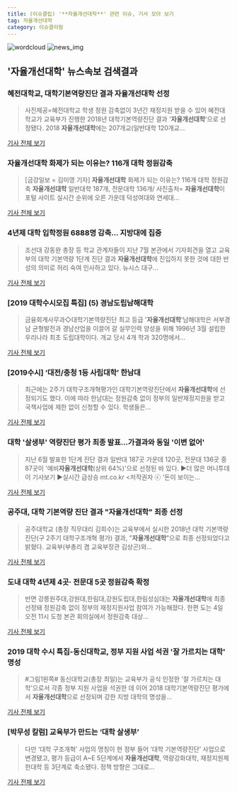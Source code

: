 ```yaml
---
title: (이슈클립) '**자율개선대학**' 관련 이슈, 기사 모아 보기
tag: 자율개선대학
category: 이슈클리핑
---
```

![wordcloud](https://s3.ap-northeast-2.amazonaws.com/lyrics101-wordcloud/2018-09-04-1536022873.png)
![news_img](https://user-images.githubusercontent.com/42597476/44507050-1206f400-a6e4-11e8-8d98-7ffbfebb353f.png)
## **'**자율개선대학**'** 뉴스속보 검색결과
### 혜전대학교, 대학기본역량진단 결과 **자율개선대학** 선정

>사진제공=혜전대학교 학생 정원 감축없이 3년간 재정지원 받을 수 있어 혜전대학교가 교육부가 진행한 2018년 대학기본역량진단 결과 '**자율개선대학**'으로 선정됐다. 2018 **자율개선대학**에는 207개교(일반대학 120개교...

<a href="http://news.donga.com/3/all/20180904/91824221/1" target="_blank">기사 전체 보기</a>

### **자율개선대학** 화제가 되는 이유는? 116개 대학 정원감축

>[금강일보 = 김미영 기자] **자율개선대학** 화제가 되는 이유는? 116개 대학 정원감축 **자율개선대학** 일반대학 187개, 전문대학 136개/ 사진출처= **자율개선대학**이 포털 사이트 실시간 순위에 오른 가운데 덕성여대와 연세대...

<a href="http://www.ggilbo.com/news/articleView.html?idxno=542370" target="_blank">기사 전체 보기</a>

### 4년제 대학 입학정원 6888명 감축… 지방대에 집중

>조선대 강동완 총장 등 학교 관계자들이 지난 7월 본관에서 기자회견을 열고 교육부의 대학 기본역량 1단계 진단 결과 **자율개선대학**에 진입하지 못한 것에 대한 반성의 의미로 허리 숙여 인사하고 있다. 뉴시스 대구...

<a href="http://news.kmib.co.kr/article/view.asp?arcid=0924002381&code=11131300&cp=nv" target="_blank">기사 전체 보기</a>

### [2019 대학수시모집 특집] (5) 경남도립남해대학

>금융회계사무과◇대학기본역량진단 최고 등급 '**자율개선대학**'남해대학은 서부경남 균형발전과 경남산업을 이끌어 갈 실무인력 양성을 위해 1996년 3월 설립한 우리나라 최초 도립대학이다. 개교 당시 4개 학과 320명에서...

<a href="http://www.idomin.com/?mod=news&act=articleView&idxno=575209" target="_blank">기사 전체 보기</a>

### [2019수시] ‘대전/충청 1등 사립대학’ 한남대

>최근에는 2주기 대학구조개혁평가인 대학기본역량진단에서 **자율개선대학**에 선정되기도 했다. 이에 따라 한남대는 정원감축 없이 정부의 일반재정지원을 받고 국책사업에 제한 없이 신청할 수 있다. 학생들은...

<a href="http://www.veritas-a.com/news/articleView.html?idxno=125668" target="_blank">기사 전체 보기</a>

### 대학 '살생부' 역량진단 평가 최종 발표...가결과와 동일 '이변 없어'

>지난 6월 발표한 1단계 진단 결과 일반대 187곳 가운데 120곳, 전문대 136곳 중 87곳이 '예비**자율개선대학**(상위 64%)'으로 선정된 바 있다. ▶더 많은 머니투데이 기사보기 ▶실시간 급상승 mt.co.kr <저작권자 ⓒ '돈이 보이는...

<a href="http://news.mt.co.kr/mtview.php?no=2018090314231898071" target="_blank">기사 전체 보기</a>

### 공주대, 대학 기본역량 진단 결과 "**자율개선대학**" 최종 선정

>공주대학교 (총장 직무대리 김희수)는 교육부에서 실시한 2018년 대학 기본역량 진단(구 2주기 대학구조개혁 평가) 결과, "**자율개선대학**"으로 최종 선정되었다고 밝혔다. 교육부(부총리 겸 교육부장관 김상곤)와...

<a href="http://www.ccnnews.co.kr/news/articleView.html?idxno=123492" target="_blank">기사 전체 보기</a>

### 도내 대학 4년제 4곳· 전문대 5곳 정원감축 확정

>반면 강릉원주대,강원대,한림대,강원도립대,한림성심대는 **자율개선대학**에 최종 선정돼 정원감축 없이 정부의 재정지원사업 참여가 가능해졌다. 한편 도는 4일 오전 11시 도청 본관 회의실에서 정원감축 대상...

<a href="http://www.kado.net/?mod=news&act=articleView&idxno=928696" target="_blank">기사 전체 보기</a>

### 2019 대학 수시 특집-동신대학교, 정부 지원 사업 석권 '잘 가르치는 대학' 명성

>#그림1왼쪽# 동신대학교(총장 최일)는 교육부가 공식 인정한 '잘 가르치는 대학'으로서 각종 정부 지원 사업을 석권한 데 이어 2018 대학기본역량진단 평가에서 **자율개선대학**으로 선정되며 강한 지방 대학의 명성을...

<a href="http://www.honam.co.kr/read.php3?aid=1535986800564200065" target="_blank">기사 전체 보기</a>

### [박무성 칼럼] 교육부가 만드는 ‘대학 살생부’

>다만 ‘대학 구조개혁’ 사업의 명칭이 현 정부 들어 ‘대학 기본역량진단’ 사업으로 변경됐고, 평가 등급이 A~E 5단계에서 **자율개선대학**, 역량강화대학, 재정지원제한대학 등 3단계로 축소됐다. 정책 방향은 그대로...

<a href="http://www.kookje.co.kr/news2011/asp/newsbody.asp?code=1700&key=20180904.22027014334" target="_blank">기사 전체 보기</a>


